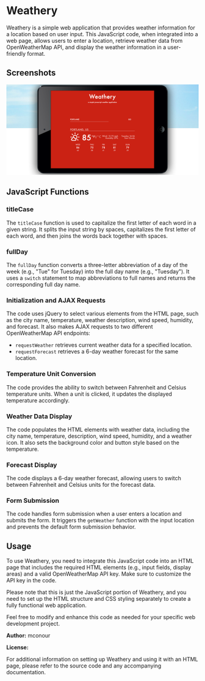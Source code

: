# Weathery

Weathery is a simple web application that provides weather information for a location based on user input. This JavaScript code, when integrated into a web page, allows users to enter a location, retrieve weather data from OpenWeatherMap API, and display the weather information in a user-friendly format.

## Screenshots

![Bamazon Screenshot](assets/screenshots/screenshot.png)

## JavaScript Functions

### titleCase

The `titleCase` function is used to capitalize the first letter of each word in a given string. It splits the input string by spaces, capitalizes the first letter of each word, and then joins the words back together with spaces.

### fullDay

The `fullDay` function converts a three-letter abbreviation of a day of the week (e.g., "Tue" for Tuesday) into the full day name (e.g., "Tuesday"). It uses a `switch` statement to map abbreviations to full names and returns the corresponding full day name.

### Initialization and AJAX Requests

The code uses jQuery to select various elements from the HTML page, such as the city name, temperature, weather description, wind speed, humidity, and forecast. It also makes AJAX requests to two different OpenWeatherMap API endpoints:

- `requestWeather` retrieves current weather data for a specified location.
- `requestForecast` retrieves a 6-day weather forecast for the same location.

### Temperature Unit Conversion

The code provides the ability to switch between Fahrenheit and Celsius temperature units. When a unit is clicked, it updates the displayed temperature accordingly.

### Weather Data Display

The code populates the HTML elements with weather data, including the city name, temperature, description, wind speed, humidity, and a weather icon. It also sets the background color and button style based on the temperature.

### Forecast Display

The code displays a 6-day weather forecast, allowing users to switch between Fahrenheit and Celsius units for the forecast data.

### Form Submission

The code handles form submission when a user enters a location and submits the form. It triggers the `getWeather` function with the input location and prevents the default form submission behavior.

## Usage

To use Weathery, you need to integrate this JavaScript code into an HTML page that includes the required HTML elements (e.g., input fields, display areas) and a valid OpenWeatherMap API key. Make sure to customize the API key in the code.

Please note that this is just the JavaScript portion of Weathery, and you need to set up the HTML structure and CSS styling separately to create a fully functional web application.

Feel free to modify and enhance this code as needed for your specific web development project.

**Author:** mconour

**License:** 

For additional information on setting up Weathery and using it with an HTML page, please refer to the source code and any accompanying documentation.